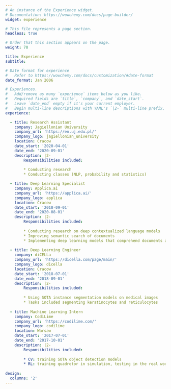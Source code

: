 ```yaml
---
# An instance of the Experience widget.
# Documentation: https://wowchemy.com/docs/page-builder/
widget: experience

# This file represents a page section.
headless: true

# Order that this section appears on the page.
weight: 70

title: Experience
subtitle:

# Date format for experience
#   Refer to https://wowchemy.com/docs/customization/#date-format
date_format: Jan 2006

# Experiences.
#   Add/remove as many `experience` items below as you like.
#   Required fields are `title`, `company`, and `date_start`.
#   Leave `date_end` empty if it's your current employer.
#   Begin multi-line descriptions with YAML's `|2-` multi-line prefix.
experience:

  - title: Research Assistant
    company: Jagiellonian University
    company_url: 'https://en.uj.edu.pl/'
    company_logo: jagiellonian_university
    location: Cracow
    date_start: '2020-04-01'
    date_end: '2020-09-01'
    description: |2-
        Responsibilities included:
        
        * Conducting research
        * Conducting classes (NLP, probability and statistics)

  - title: Deep Learning Specialist
    company: Applica.ai
    company_url: 'https://applica.ai/'
    company_logo: applica
    location: Cracow
    date_start: '2018-09-01'
    date_end: '2020-08-01'
    description: |2-
        Responsibilities included:
        
        * Conducting research on deep contextualized language models
        * Improving semantic search of documents
        * Implementing deep learning models that comprehend documents and answer questions about it
        
  - title: Deep Learning Engineer
    company: diCELLa
    company_url: 'https://dicella.com/page/main/'
    company_logo: dicella
    location: Cracow
    date_start: '2018-07-01'
    date_end: '2018-09-01'
    description: |2-
        Responsibilities included:
        
        * Using SOTA instance segmentation models on medical images
        * Tasks included segmenting keratinocytes and reticulocytes
        
  - title: Machine Learning Intern
    company: CodiLime
    company_url: 'https://codilime.com/'
    company_logo: codilime
    location: Warsaw
    date_start: '2017-07-01'
    date_end: '2017-10-01'
    description: |2-
        Responsibilities included:
        
        * CV: training SOTA object detection models
        * RL: training quadrotor in simulation, testing in the real world
        
design:
  columns: '2'
---
```

